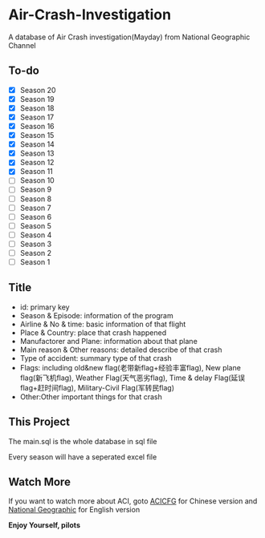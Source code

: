 # Air-Crash-Investigation

A database of Air Crash investigation(Mayday) from National Geographic Channel

## To-do

- [x] Season 20
- [x] Season 19
- [x] Season 18
- [x] Season 17
- [x] Season 16
- [x] Season 15
- [x] Season 14
- [x] Season 13
- [x] Season 12
- [x] Season 11
- [ ] Season 10
- [ ] Season 9
- [ ] Season 8
- [ ] Season 7
- [ ] Season 6
- [ ] Season 5
- [ ] Season 4
- [ ] Season 3
- [ ] Season 2
- [ ] Season 1

## Title

- id: primary key
- Season & Episode: information of the program
- Airline & No & time: basic information of that flight
- Place & Country: place that crash happened
- Manufactorer and Plane: information about that plane
- Main reason & Other reasons: detailed describe of that crash
- Type of accident: summary type of that crash
- Flags: including old&new flag(老带新flag+经验丰富flag), New plane flag(新飞机flag), Weather Flag(天气恶劣flag), Time & delay Flag(延误flag+赶时间flag), Military-Civil Flag(军转民flag)
- Other:Other important things for that crash

## This Project

The main.sql is the whole database in sql file

Every season will have a seperated excel file

## Watch More

If you want to watch more about ACI, goto <a href="https://space.bilibili.com/358422?from=search&seid=1708553944210543558">ACICFG</a> for Chinese version and <a href="https://www.nationalgeographic.com.au/tv/air-crash-investigation/episodes.aspx">National Geographic</a> for English version

**Enjoy Yourself, pilots**
